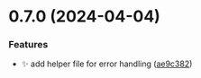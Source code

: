 # 0.7.0 (2024-04-04)


### Features

* :sparkles: add helper file for error handling ([ae9c382](https://github.com/ConsDotPy/snippet-box/commit/ae9c382bfb2dbc4c2be3fbbdee598f4d1a19201a))



